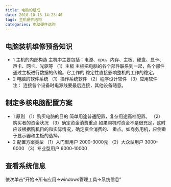 ```yaml
---
title: 电脑的组成
date: 2018-10-15 14:23:40
tags: 主机硬件结构
categories: 电脑硬件选购
---
```

## 电脑装机维修预备知识
* 1 主机的内部构造
主机中主要包括：电源、cpu、内存、主板、硬盘、显卡、声卡、网卡、光驱等
（1）主板
  主板把电脑的各个部件联系到一起，各个部件通过主板进行数据的传输。它工作的
稳定性直接影响整机的工作的稳定。
* 2 电脑的软件系统
（1）操作系统软件
（2）程序设计软件
（3）应用软件
注： 连接各个设备时电源线要最后连接，其他设备随意。

## 制定多核电脑配置方案
+ 1 原则
（1）购买电脑的目的
    简单用途普通配置，复杂用途高档配置。
（2）购买者的资金状况
（3）确定资金消费重点
    如果购机时资金不是很充足，这时应该根据购机目的和实际情况，确定资金消费的、
重点。如商务用机，应侧重于显示器和主板的选择。
+ 2 配置方案类型
（1）入门型用户
   2000-3000元
（2）大众型用户
   3000-6000
（3）专业型用户
  6000-10000
## 查看系统信息
  依次单击“开始->所有应用->windows管理工具->系统信息”
  

